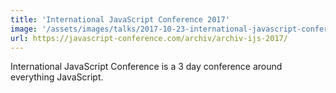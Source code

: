 ```yaml
---
title: 'International JavaScript Conference 2017'
image: '/assets/images/talks/2017-10-23-international-javascript-conference-2017/logo.png'
url: https://javascript-conference.com/archiv/archiv-ijs-2017/
---
```


International JavaScript Conference is a 3 day conference around everything
JavaScript.
